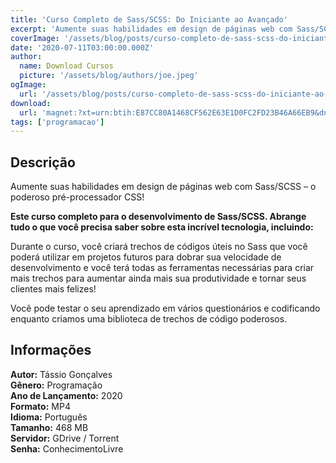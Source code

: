 ```yaml
---
title: 'Curso Completo de Sass/SCSS: Do Iniciante ao Avançado'
excerpt: 'Aumente suas habilidades em design de páginas web com Sass/SCSS – o poderoso pré-processador CSS!   Este curso completo para o desenvolvimento de Sass/SCSS. Abrange tudo o que você precisa saber sobre esta incrível tecnologia, incluindo:   Durante o curso, você criará tre'
coverImage: '/assets/blog/posts/curso-completo-de-sass-scss-do-iniciante-ao-avancado.jpg'
date: '2020-07-11T03:00:00.000Z'
author:
  name: Download Cursos
  picture: '/assets/blog/authors/joe.jpeg'
ogImage:
  url: '/assets/blog/posts/curso-completo-de-sass-scss-do-iniciante-ao-avancado.jpg'
download:
  url: 'magnet:?xt=urn:btih:E87CC80A1468CF562E63E1D0FC2FD23B46A66EB9&dn=Curso%20Completo%20de%20SassSCSS%20Do%20Iniciante%20ao%20Avan%c3%a7ado&tr=udp%3a%2f%2ftracker.openbittorrent.com%3a1337%2fannounce&tr=udp%3a%2f%2ftracker.opentrackr.org%3a1337%2fannounce'
tags: ['programacao']
---
```

<h2>Descrição</h2>
<p>Aumente suas habilidades em design de páginas web com Sass/SCSS – o poderoso pré-processador CSS!</p><p><strong>Este curso completo para o desenvolvimento de Sass/SCSS. Abrange tudo o que você precisa saber sobre esta incrível tecnologia, incluindo:</strong></p><p>Durante o curso, você criará trechos de códigos úteis no Sass que você poderá utilizar em projetos futuros para dobrar sua velocidade de desenvolvimento e você terá todas as ferramentas necessárias para criar mais trechos para aumentar ainda mais sua produtividade e tornar seus clientes mais felizes!</p><p>Você pode testar o seu aprendizado em vários questionários e codificando enquanto criamos uma biblioteca de trechos de código poderosos.</p><h2>Informações</h2><p><strong>Autor:</strong> Tássio Gonçalves<br/> <strong>Gênero:</strong> Programação<br/> <strong>Ano de Lançamento:</strong> 2020<br/> <strong>Formato:</strong> MP4<br/> <strong>Idioma:</strong> Português<br/> <strong>Tamanho:</strong> 468 MB<br/> <strong>Servidor:</strong> GDrive / Torrent<br/> <strong>Senha:</strong> ConhecimentoLivre</p>